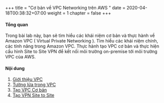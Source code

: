 +++
title = "Cơ bản về VPC Networking trên AWS "
date = 2020-04-18T00:38:32+07:00
weight = 1 
chapter = false
+++

#### Tổng quan

Trong bài lab này, bạn sẽ tìm hiểu các khái niệm cơ bản và thực hành về Amazon VPC ( Virtual Private Networking ). Tìm hiểu các khái niệm chính, các tính năng trong Amazon VPC. Thực hành tạo VPC cơ bản và thực hiện cấu hình Site to Site VPN để kết nối môi trường on-premise tới môi trường VPC của AWS.



#### Nội dung

1. [Giới thiệu VPC](1-vpc-Introduction/)
2. [Tường lửa trong VPC](2-secure-feature/)
3. [Tạo VPC Cơ bản](3-create-vpc/) 
4. [Tạo VPN Site to Site](4-vpn-sitetosite/)
